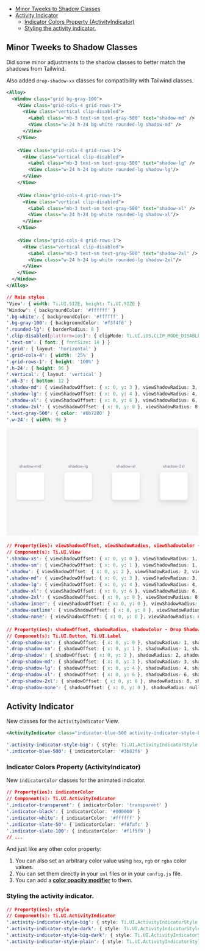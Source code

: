 - [Minor Tweeks to Shadow Classes](#minor-tweeks-to-shadow-classes)
- [Activity Indicator](#activity-indicator)
  - [Indicator Colors Property (ActivityIndicator)](#indicator-colors-property-activityindicator)
  - [Styling the activity indicator.](#styling-the-activity-indicator)

## Minor Tweeks to Shadow Classes
Did some minor adjustments to the shadow classes to better match the shadows from Tailwind.

Also added `drop-shadow-xx` classes for compatibility with Tailwind classes.

```xml
<Alloy>
  <Window class="grid bg-gray-100">
    <View class="grid-cols-4 grid-rows-1">
      <View class="vertical clip-disabled">
        <Label class="mb-3 text-sm text-gray-500" text="shadow-md" />
        <View class="w-24 h-24 bg-white rounded-lg shadow-md" />
      </View>
    </View>

    <View class="grid-cols-4 grid-rows-1">
      <View class="vertical clip-disabled">
        <Label class="mb-3 text-sm text-gray-500" text="shadow-lg" />
        <View class="w-24 h-24 bg-white rounded-lg shadow-lg"/>
      </View>
    </View>

    <View class="grid-cols-4 grid-rows-1">
      <View class="vertical clip-disabled">
        <Label class="mb-3 text-sm text-gray-500" text="shadow-xl" />
        <View class="w-24 h-24 bg-white rounded-lg shadow-xl"/>
      </View>
    </View>

    <View class="grid-cols-4 grid-rows-1">
      <View class="vertical clip-disabled">
        <Label class="mb-3 text-sm text-gray-500" text="shadow-2xl" />
        <View class="w-24 h-24 bg-white rounded-lg shadow-2xl"/>
      </View>
    </View>
  </Window>
</Alloy>
```

```css
// Main styles
'View': { width: Ti.UI.SIZE, height: Ti.UI.SIZE }
'Window': { backgroundColor: '#ffffff' }
'.bg-white': { backgroundColor: '#ffffff' }
'.bg-gray-100': { backgroundColor: '#f3f4f6' }
'.rounded-lg': { borderRadius: 8 }
'.clip-disabled[platform=ios]': { clipMode: Ti.UI.iOS.CLIP_MODE_DISABLED }
'.text-sm': { font: { fontSize: 14 } }
'.grid': { layout: 'horizontal' }
'.grid-cols-4': { width: '25%' }
'.grid-rows-1': { height: '100%' }
'.h-24': { height: 96 }
'.vertical': { layout: 'vertical' }
'.mb-3': { bottom: 12 }
'.shadow-md': { viewShadowOffset: { x: 0, y: 3 }, viewShadowRadius: 3, viewShadowColor: '#59000000' }
'.shadow-lg': { viewShadowOffset: { x: 0, y: 4 }, viewShadowRadius: 4, viewShadowColor: '#59000000' }
'.shadow-xl': { viewShadowOffset: { x: 0, y: 6 }, viewShadowRadius: 6, viewShadowColor: '#59000000' }
'.shadow-2xl': { viewShadowOffset: { x: 0, y: 8 }, viewShadowRadius: 8, viewShadowColor: '#59000000' }
'.text-gray-500': { color: '#6b7280' }
'.w-24': { width: 96 }
```

<img src="../../assets/images/shadow.png" alt="Drop Shadow">

```css
// Property(ies): viewShadowOffset, viewShadowRadius, viewShadowColor - Box Shadow in Tailwind
// Component(s): Ti.UI.View
'.shadow-xs': { viewShadowOffset: { x: 0, y: 0 }, viewShadowRadius: 1, viewShadowColor: '#59000000' }
'.shadow-sm': { viewShadowOffset: { x: 0, y: 1 }, viewShadowRadius: 1, viewShadowColor: '#59000000' }
'.shadow': { viewShadowOffset: { x: 0, y: 2 }, viewShadowRadius: 2, viewShadowColor: '#59000000' }
'.shadow-md': { viewShadowOffset: { x: 0, y: 3 }, viewShadowRadius: 3, viewShadowColor: '#59000000' }
'.shadow-lg': { viewShadowOffset: { x: 0, y: 4 }, viewShadowRadius: 4, viewShadowColor: '#59000000' }
'.shadow-xl': { viewShadowOffset: { x: 0, y: 6 }, viewShadowRadius: 6, viewShadowColor: '#59000000' }
'.shadow-2xl': { viewShadowOffset: { x: 0, y: 8 }, viewShadowRadius: 8, viewShadowColor: '#59000000' }
'.shadow-inner': { viewShadowOffset: { x: 0, y: 0 }, viewShadowRadius: null, viewShadowColor: null }
'.shadow-outline': { viewShadowOffset: { x: 0, y: 0 }, viewShadowRadius: 2, viewShadowColor: '#59000000' }
'.shadow-none': { viewShadowOffset: { x: 0, y: 0 }, viewShadowRadius: null, viewShadowColor: null }

// Property(ies): shadowOffset, shadowRadius, shadowColor - Drop Shadow in Tailwind
// Component(s): Ti.UI.Button, Ti.UI.Label
'.drop-shadow-xs': { shadowOffset: { x: 0, y: 0 }, shadowRadius: 1, shadowColor: '#59000000' }
'.drop-shadow-sm': { shadowOffset: { x: 0, y: 1 }, shadowRadius: 1, shadowColor: '#59000000' }
'.drop-shadow': { shadowOffset: { x: 0, y: 2 }, shadowRadius: 2, shadowColor: '#59000000' }
'.drop-shadow-md': { shadowOffset: { x: 0, y: 3 }, shadowRadius: 3, shadowColor: '#59000000' }
'.drop-shadow-lg': { shadowOffset: { x: 0, y: 4 }, shadowRadius: 4, shadowColor: '#59000000' }
'.drop-shadow-xl': { shadowOffset: { x: 0, y: 6 }, shadowRadius: 6, shadowColor: '#59000000' }
'.drop-shadow-2xl': { shadowOffset: { x: 0, y: 8 }, shadowRadius: 8, shadowColor: '#59000000' }
'.drop-shadow-none': { shadowOffset: { x: 0, y: 0 }, shadowRadius: null, shadowColor: null }
```

## Activity Indicator
New classes for the `ActivityIndicator` View.

```xml
<ActivityIndicator class="indicator-blue-500 activity-indicator-style-big" message="Greetings..." id="activityIndicator" />
```

```css
'.activity-indicator-style-big': { style: Ti.UI.ActivityIndicatorStyle.BIG }
'.indicator-blue-500': { indicatorColor: '#3b82f6' }
```

### Indicator Colors Property (ActivityIndicator)
New `indicatorColor` classes for the animated indicator.

```css
// Property(ies): indicatorColor
// Component(s): Ti.UI.ActivityIndicator
'.indicator-transparent': { indicatorColor: 'transparent' }
'.indicator-black': { indicatorColor: '#000000' }
'.indicator-white': { indicatorColor: '#ffffff' }
'.indicator-slate-50': { indicatorColor: '#f8fafc' }
'.indicator-slate-100': { indicatorColor: '#f1f5f9' }
// ...
```

And just like any other color property:
1. You can also set an arbitrary color value using `hex`, `rgb` or `rgba` color values.
2. You can set them directly in your `xml` files or in your `config.js` file.
3. You can add a **[color opacity modifier](https://github.com/macCesar/purgeTSS/blob/master/docs/whats-new/v3.0.4.md#color-opacity-modifiers)** to them.

### Styling the activity indicator.

```css
// Property(ies): style
// Component(s): Ti.UI.ActivityIndicator
'.activity-indicator-style-big': { style: Ti.UI.ActivityIndicatorStyle.BIG }
'.activity-indicator-style-dark': { style: Ti.UI.ActivityIndicatorStyle.DARK }
'.activity-indicator-style-big-dark': { style: Ti.UI.ActivityIndicatorStyle.BIG_DARK }
'.activity-indicator-style-plain': { style: Ti.UI.ActivityIndicatorStyle.PLAIN }
```
